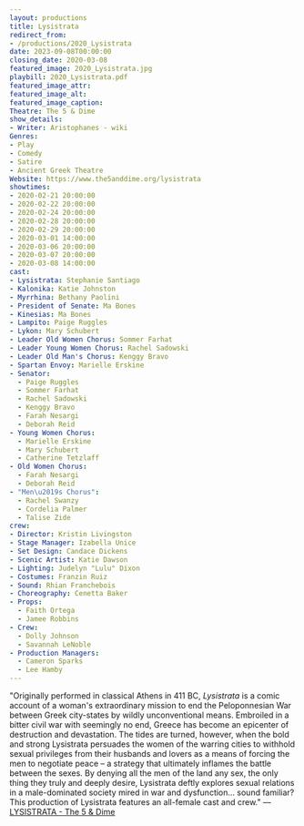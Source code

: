 ```yaml
---
layout: productions
title: Lysistrata
redirect_from:
- /productions/2020_Lysistrata
date: 2023-09-08T00:00:00
closing_date: 2020-03-08
featured_image: 2020_Lysistrata.jpg
playbill: 2020_Lysistrata.pdf
featured_image_attr:
featured_image_alt:
featured_image_caption:
Theatre: The 5 & Dime
show_details:
- Writer: Aristophanes - wiki
Genres: 
- Play
- Comedy
- Satire
- Ancient Greek Theatre
Website: https://www.the5anddime.org/lysistrata
showtimes:
- 2020-02-21 20:00:00
- 2020-02-22 20:00:00
- 2020-02-24 20:00:00
- 2020-02-28 20:00:00
- 2020-02-29 20:00:00
- 2020-03-01 14:00:00
- 2020-03-06 20:00:00
- 2020-03-07 20:00:00
- 2020-03-08 14:00:00
cast:
- Lysistrata: Stephanie Santiago
- Kalonika: Katie Johnston
- Myrrhina: Bethany Paolini
- President of Senate: Ma Bones
- Kinesias: Ma Bones
- Lampito: Paige Ruggles
- Lykon: Mary Schubert
- Leader Old Women Chorus: Sommer Farhat
- Leader Young Women Chorus: Rachel Sadowski
- Leader Old Man's Chorus: Kenggy Bravo
- Spartan Envoy: Marielle Erskine
- Senator:
  - Paige Ruggles
  - Sommer Farhat
  - Rachel Sadowski
  - Kenggy Bravo
  - Farah Nesargi
  - Deborah Reid
- Young Women Chorus:
  - Marielle Erskine
  - Mary Schubert
  - Catherine Tetzlaff
- Old Women Chorus:
  - Farah Nesargi
  - Deborah Reid
- "Men\u2019s Chorus":
  - Rachel Swanzy
  - Cordelia Palmer
  - Talise Zide
crew:
- Director: Kristin Livingston
- Stage Manager: Izabella Unice
- Set Design: Candace Dickens
- Scenic Artist: Katie Dawson
- Lighting: Judelyn "Lulu" Dixon
- Costumes: Franzin Ruiz
- Sound: Rhian Franchebois
- Choreography: Cenetta Baker
- Props:
  - Faith Ortega
  - Jamee Robbins
- Crew:
  - Dolly Johnson
  - Savannah LeNoble
- Production Managers:
  - Cameron Sparks
  - Lee Hamby
---
```

"Originally performed in classical Athens in 411 BC, *Lysistrata* is a comic account of a woman's extraordinary mission to end the Peloponnesian War between Greek city-states by wildly unconventional means. Embroiled in a bitter civil war with seemingly no end, Greece has become an epicenter of destruction and devastation. The tides are turned, however, when the bold and strong Lysistrata persuades the women of the warring cities to withhold sexual privileges from their husbands and lovers as a means of forcing the men to negotiate peace – a strategy that ultimately inflames the battle between the sexes. By denying all the men of the land any sex, the only thing they truly and deeply desire, Lysistrata deftly explores sexual relations in a male-dominated society mired in war and dysfunction… sound familiar? This production of Lysistrata features an all-female cast and crew." — [LYSISTRATA - The 5 & Dime](https://www.the5anddime.org/lysistrata)
